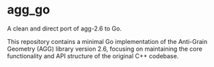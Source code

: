 # agg_go

A clean and direct port of agg-2.6 to Go.

This repository contains a minimal Go implementation of the Anti-Grain Geometry (AGG) library version 2.6, focusing on maintaining the core functionality and API structure of the original C++ codebase.